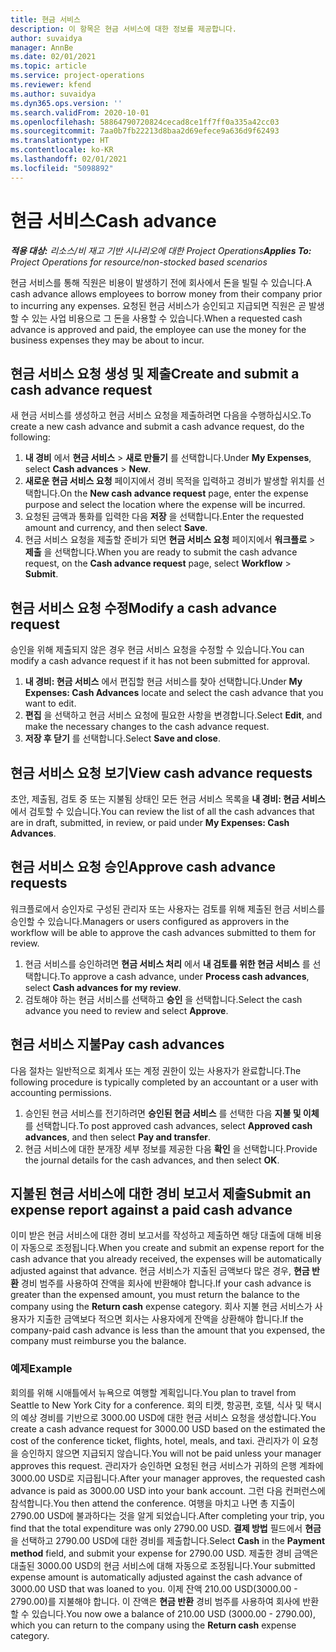 ```yaml
---
title: 현금 서비스
description: 이 항목은 현금 서비스에 대한 정보를 제공합니다.
author: suvaidya
manager: AnnBe
ms.date: 02/01/2021
ms.topic: article
ms.service: project-operations
ms.reviewer: kfend
ms.author: suvaidya
ms.dyn365.ops.version: ''
ms.search.validFrom: 2020-10-01
ms.openlocfilehash: 58864790720824cecad8ce1ff7ff0a335a42cc03
ms.sourcegitcommit: 7aa0b7fb22213d8baa2d69efece9a636d9f62493
ms.translationtype: HT
ms.contentlocale: ko-KR
ms.lasthandoff: 02/01/2021
ms.locfileid: "5098892"
---
```

# <a name="cash-advance"></a><span data-ttu-id="fb4ce-103">현금 서비스</span><span class="sxs-lookup"><span data-stu-id="fb4ce-103">Cash advance</span></span>

<span data-ttu-id="fb4ce-104">_**적용 대상:** 리소스/비 재고 기반 시나리오에 대한 Project Operations_</span><span class="sxs-lookup"><span data-stu-id="fb4ce-104">_**Applies To:** Project Operations for resource/non-stocked based scenarios_</span></span>

<span data-ttu-id="fb4ce-105">현금 서비스를 통해 직원은 비용이 발생하기 전에 회사에서 돈을 빌릴 수 있습니다.</span><span class="sxs-lookup"><span data-stu-id="fb4ce-105">A cash advance allows employees to borrow money from their company prior to incurring any expenses.</span></span> <span data-ttu-id="fb4ce-106">요청된 현금 서비스가 승인되고 지급되면 직원은 곧 발생할 수 있는 사업 비용으로 그 돈을 사용할 수 있습니다.</span><span class="sxs-lookup"><span data-stu-id="fb4ce-106">When a requested cash advance is approved and paid, the employee can use the money for the business expenses they may be about to incur.</span></span> 

## <a name="create-and-submit-a-cash-advance-request"></a><span data-ttu-id="fb4ce-107">현금 서비스 요청 생성 및 제출</span><span class="sxs-lookup"><span data-stu-id="fb4ce-107">Create and submit a cash advance request</span></span>
<span data-ttu-id="fb4ce-108">새 현금 서비스를 생성하고 현금 서비스 요청을 제출하려면 다음을 수행하십시오.</span><span class="sxs-lookup"><span data-stu-id="fb4ce-108">To create a new cash advance and submit a cash advance request, do the following:</span></span> 

1. <span data-ttu-id="fb4ce-109">**내 경비** 에서 **현금 서비스** > **새로 만들기** 를 선택합니다.</span><span class="sxs-lookup"><span data-stu-id="fb4ce-109">Under **My Expenses**, select **Cash advances** > **New**.</span></span> 
2. <span data-ttu-id="fb4ce-110">**새로운 현금 서비스 요청** 페이지에서 경비 목적을 입력하고 경비가 발생할 위치를 선택합니다.</span><span class="sxs-lookup"><span data-stu-id="fb4ce-110">On the **New cash advance request** page, enter the expense purpose and select the location where the expense will be incurred.</span></span>
3. <span data-ttu-id="fb4ce-111">요청된 금액과 통화를 입력한 다음 **저장** 을 선택합니다.</span><span class="sxs-lookup"><span data-stu-id="fb4ce-111">Enter the requested amount and currency, and then select **Save**.</span></span> 
4. <span data-ttu-id="fb4ce-112">현금 서비스 요청을 제출할 준비가 되면 **현금 서비스 요청** 페이지에서 **워크플로** > **제출** 을 선택합니다.</span><span class="sxs-lookup"><span data-stu-id="fb4ce-112">When you are ready to submit the cash advance request, on the **Cash advance request** page, select **Workflow** > **Submit**.</span></span>

## <a name="modify-a-cash-advance-request"></a><span data-ttu-id="fb4ce-113">현금 서비스 요청 수정</span><span class="sxs-lookup"><span data-stu-id="fb4ce-113">Modify a cash advance request</span></span>

<span data-ttu-id="fb4ce-114">승인을 위해 제출되지 않은 경우 현금 서비스 요청을 수정할 수 있습니다.</span><span class="sxs-lookup"><span data-stu-id="fb4ce-114">You can modify a cash advance request if it has not been submitted for approval.</span></span>

1. <span data-ttu-id="fb4ce-115">**내 경비: 현금 서비스** 에서 편집할 현금 서비스를 찾아 선택합니다.</span><span class="sxs-lookup"><span data-stu-id="fb4ce-115">Under **My Expenses: Cash Advances** locate and select the cash advance that you want to edit.</span></span>
2. <span data-ttu-id="fb4ce-116">**편집** 을 선택하고 현금 서비스 요청에 필요한 사항을 변경합니다.</span><span class="sxs-lookup"><span data-stu-id="fb4ce-116">Select **Edit**, and make the necessary changes to the cash advance request.</span></span> 
3. <span data-ttu-id="fb4ce-117">**저장 후 닫기** 를 선택합니다.</span><span class="sxs-lookup"><span data-stu-id="fb4ce-117">Select **Save and close**.</span></span>


## <a name="view-cash-advance-requests"></a><span data-ttu-id="fb4ce-118">현금 서비스 요청 보기</span><span class="sxs-lookup"><span data-stu-id="fb4ce-118">View cash advance requests</span></span>
<span data-ttu-id="fb4ce-119">초안, 제출됨, 검토 중 또는 지불됨 상태인 모든 현금 서비스 목록을 **내 경비: 현금 서비스** 에서 검토할 수 있습니다.</span><span class="sxs-lookup"><span data-stu-id="fb4ce-119">You can review the list of all the cash advances that are in draft, submitted, in review, or paid under **My Expenses: Cash Advances**.</span></span> 

## <a name="approve-cash-advance-requests"></a><span data-ttu-id="fb4ce-120">현금 서비스 요청 승인</span><span class="sxs-lookup"><span data-stu-id="fb4ce-120">Approve cash advance requests</span></span>

<span data-ttu-id="fb4ce-121">워크플로에서 승인자로 구성된 관리자 또는 사용자는 검토를 위해 제출된 현금 서비스를 승인할 수 있습니다.</span><span class="sxs-lookup"><span data-stu-id="fb4ce-121">Managers or users configured as approvers in the workflow will be able to approve the cash advances submitted to them for review.</span></span> 

1. <span data-ttu-id="fb4ce-122">현금 서비스를 승인하려면 **현금 서비스 처리** 에서 **내 검토를 위한 현금 서비스** 를 선택합니다.</span><span class="sxs-lookup"><span data-stu-id="fb4ce-122">To approve a cash advance, under **Process cash advances**, select **Cash advances for my review**.</span></span>
2. <span data-ttu-id="fb4ce-123">검토해야 하는 현금 서비스를 선택하고 **승인** 을 선택합니다.</span><span class="sxs-lookup"><span data-stu-id="fb4ce-123">Select the cash advance you need to review and select **Approve**.</span></span>  

## <a name="pay-cash-advances"></a><span data-ttu-id="fb4ce-124">현금 서비스 지불</span><span class="sxs-lookup"><span data-stu-id="fb4ce-124">Pay cash advances</span></span> 
<span data-ttu-id="fb4ce-125">다음 절차는 일반적으로 회계사 또는 계정 권한이 있는 사용자가 완료합니다.</span><span class="sxs-lookup"><span data-stu-id="fb4ce-125">The following procedure is typically completed by an accountant or a user with accounting permissions.</span></span>

1. <span data-ttu-id="fb4ce-126">승인된 현금 서비스를 전기하려면 **승인된 현금 서비스** 를 선택한 다음 **지불 및 이체** 를 선택합니다.</span><span class="sxs-lookup"><span data-stu-id="fb4ce-126">To post approved cash advances, select **Approved cash advances**, and then select **Pay and transfer**.</span></span>  
2. <span data-ttu-id="fb4ce-127">현금 서비스에 대한 분개장 세부 정보를 제공한 다음 **확인** 을 선택합니다.</span><span class="sxs-lookup"><span data-stu-id="fb4ce-127">Provide the journal details for the cash advances, and then select **OK**.</span></span> 

## <a name="submit-an-expense-report-against-a-paid-cash-advance"></a><span data-ttu-id="fb4ce-128">지불된 현금 서비스에 대한 경비 보고서 제출</span><span class="sxs-lookup"><span data-stu-id="fb4ce-128">Submit an expense report against a paid cash advance</span></span> 

<span data-ttu-id="fb4ce-129">이미 받은 현금 서비스에 대한 경비 보고서를 작성하고 제출하면 해당 대출에 대해 비용이 자동으로 조정됩니다.</span><span class="sxs-lookup"><span data-stu-id="fb4ce-129">When you create and submit an expense report for the cash advance that you already received, the expenses will be automatically adjusted against that advance.</span></span> <span data-ttu-id="fb4ce-130">현금 서비스가 지출된 금액보다 많은 경우, **현금 반환** 경비 범주를 사용하여 잔액을 회사에 반환해야 합니다.</span><span class="sxs-lookup"><span data-stu-id="fb4ce-130">If your cash advance is greater than the expensed amount, you must return the balance to the company using the **Return cash** expense category.</span></span> <span data-ttu-id="fb4ce-131">회사 지불 현금 서비스가 사용자가 지출한 금액보다 적으면 회사는 사용자에게 잔액을 상환해야 합니다.</span><span class="sxs-lookup"><span data-stu-id="fb4ce-131">If the company-paid cash advance is less than the amount that you expensed, the company must reimburse you the balance.</span></span> 

### <a name="example"></a><span data-ttu-id="fb4ce-132">예제</span><span class="sxs-lookup"><span data-stu-id="fb4ce-132">Example</span></span>
<span data-ttu-id="fb4ce-133">회의를 위해 시애틀에서 뉴욕으로 여행할 계획입니다.</span><span class="sxs-lookup"><span data-stu-id="fb4ce-133">You plan to travel from Seattle to New York City for a conference.</span></span> <span data-ttu-id="fb4ce-134">회의 티켓, 항공편, 호텔, 식사 및 택시의 예상 경비를 기반으로 3000.00 USD에 대한 현금 서비스 요청을 생성합니다.</span><span class="sxs-lookup"><span data-stu-id="fb4ce-134">You create a cash advance request for 3000.00 USD based on the estimated the cost of the conference ticket, flights, hotel, meals, and taxi.</span></span> <span data-ttu-id="fb4ce-135">관리자가 이 요청을 승인하지 않으면 지급되지 않습니다.</span><span class="sxs-lookup"><span data-stu-id="fb4ce-135">You will not be paid unless your manager approves this request.</span></span> <span data-ttu-id="fb4ce-136">관리자가 승인하면 요청된 현금 서비스가 귀하의 은행 계좌에 3000.00 USD로 지급됩니다.</span><span class="sxs-lookup"><span data-stu-id="fb4ce-136">After your manager approves, the requested cash advance is paid as 3000.00 USD into your bank account.</span></span> <span data-ttu-id="fb4ce-137">그런 다음 컨퍼런스에 참석합니다.</span><span class="sxs-lookup"><span data-stu-id="fb4ce-137">You then attend the conference.</span></span> <span data-ttu-id="fb4ce-138">여행을 마치고 나면 총 지출이 2790.00 USD에 불과하다는 것을 알게 되었습니다.</span><span class="sxs-lookup"><span data-stu-id="fb4ce-138">After completing your trip, you find that the total expenditure was only 2790.00 USD.</span></span> <span data-ttu-id="fb4ce-139">**결제 방법** 필드에서 **현금** 을 선택하고 2790.00 USD에 대한 경비를 제출합니다.</span><span class="sxs-lookup"><span data-stu-id="fb4ce-139">Select **Cash** in the **Payment method** field, and submit your expense for 2790.00 USD.</span></span> <span data-ttu-id="fb4ce-140">제출한 경비 금액은 대출된 3000.00 USD의 현금 서비스에 대해 자동으로 조정됩니다.</span><span class="sxs-lookup"><span data-stu-id="fb4ce-140">Your submitted expense amount is automatically adjusted against the cash advance of 3000.00 USD that was loaned to you.</span></span> <span data-ttu-id="fb4ce-141">이제 잔액 210.00 USD(3000.00 - 2790.00)를 지불해야 합니다. 이 잔액은 **현금 반환** 경비 범주를 사용하여 회사에 반환할 수 있습니다.</span><span class="sxs-lookup"><span data-stu-id="fb4ce-141">You now owe a balance of 210.00 USD (3000.00 - 2790.00), which you can return to the company using the **Return cash** expense category.</span></span>

